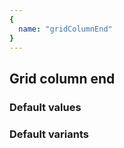 ```yaml
---
{
  name: "gridColumnEnd"
}
---
```


## Grid column end

### Default values
<!-- defaults.values.start -->

<!-- defaults.values.end -->


### Default variants
<!-- defaults.variants.start -->

<!-- defaults.variants.end -->
